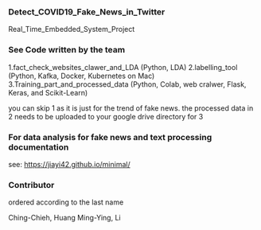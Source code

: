 ### Detect_COVID19_Fake_News_in_Twitter
Real_Time_Embedded_System_Project

### See Code written by the team 
1.fact_check_websites_clawer_and_LDA (Python, LDA)
2.labelling_tool (Python, Kafka, Docker, Kubernetes on Mac)
3.Training_part_and_processed_data (Python, Colab, web cralwer, Flask, Keras, and Scikit-Learn)

you can skip 1 as it is just for the trend of fake news.
the processed data in 2 needs to be uploaded to your google drive directory for 3

### For data analysis for fake news and text processing documentation
see: https://jiayi42.github.io/minimal/

### Contributor

ordered according to the last name

Ching-Chieh, Huang
Ming-Ying, Li

